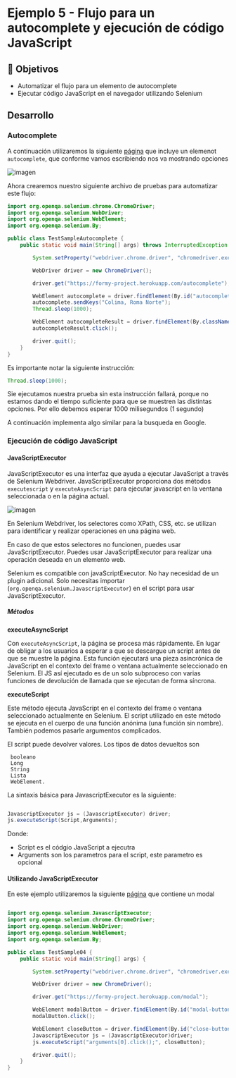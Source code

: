 # Ejemplo 5 - Flujo para un autocomplete y ejecución de código JavaScript

## :dart: Objetivos

- Automatizar el flujo para un elemento de autocomplete
- Ejecutar código JavaScript en el navegador utilizando Selenium


## Desarrollo

### Autocomplete

A continuación utilizaremos la siguiente [página](https://formy-project.herokuapp.com/autocomplete) que incluye un elemenot `autocomplete`, que conforme vamos escribiendo nos va mostrando opciones

![imagen](https://user-images.githubusercontent.com/5317347/155854008-91ac91cd-66dc-488c-af2d-4f12ac6f96ef.png)

Ahora crearemos nuestro siguiente archivo de pruebas para automatizar este flujo:

```java
import org.openqa.selenium.chrome.ChromeDriver;
import org.openqa.selenium.WebDriver;
import org.openqa.selenium.WebElement;
import org.openqa.selenium.By;

public class TestSampleAutocomplete {
    public static void main(String[] args) throws InterruptedException {

        System.setProperty("webdriver.chrome.driver", "chromedriver.exe");

        WebDriver driver = new ChromeDriver();

        driver.get("https://formy-project.herokuapp.com/autocomplete");

        WebElement autocomplete = driver.findElement(By.id("autocomplete"));
        autocomplete.sendKeys("Colima, Roma Norte");
        Thread.sleep(1000);

        WebElement autocompleteResult = driver.findElement(By.className("pac-item"));
        autocompleteResult.click();

        driver.quit();
    }
}

```

Es importante notar la siguiente instrucción:

```java
Thread.sleep(1000);
```

Sie ejecutamos nuestra prueba sin esta instrucción fallará, porque no estamos dando el tiempo suficiente para que se muestren las distintas opciones. Por ello debemos esperar 1000 milisegundos (1 segundo)

A continuación implementa algo similar para la busqueda en Google.


### Ejecución de código JavaScript

#### JavaScriptExecutor

JavaScriptExecutor es una interfaz que ayuda a ejecutar JavaScript a través de Selenium Webdriver. JavaScriptExecutor proporciona dos métodos `executescript` y `executeAsyncScript` para ejecutar javascript en la ventana seleccionada o en la página actual.

![imagen](https://user-images.githubusercontent.com/5317347/155854277-503f1489-b2da-4297-a5e8-fb9e9c611df5.png)

En Selenium Webdriver, los selectores como XPath, CSS, etc. se utilizan para identificar y realizar operaciones en una página web.

En caso de que estos selectores no funcionen, puedes usar JavaScriptExecutor. Puedes usar JavaScriptExecutor para realizar una operación deseada en un elemento web.

Selenium es compatible con javaScriptExecutor. No hay necesidad de un plugin adicional. Solo necesitas importar (`org.openqa.selenium.JavascriptExecutor`) en el script para usar JavaScriptExecutor.

##### Métodos

**executeAsyncScript**

Con `executeAsyncScript`, la página se procesa más rápidamente. En lugar de obligar a los usuarios a esperar a que se descargue un script antes de que se muestre la página. Esta función ejecutará una pieza asincrónica de JavaScript en el contexto del frame o ventana actualmente seleccionado en Selenium. El JS así ejecutado es de un solo subproceso con varias funciones de devolución de llamada que se ejecutan de forma síncrona.

**executeScript**

Este método ejecuta JavaScript en el contexto del frame o ventana seleccionado actualmente en Selenium. El script utilizado en este método se ejecuta en el cuerpo de una función anónima (una función sin nombre). También podemos pasarle argumentos complicados.

El script puede devolver valores. Los tipos de datos devueltos son

     booleano
     Long
     String
     Lista
     WebElement.

La sintaxis básica para JavascriptExecutor es la siguiente:

```java

JavascriptExecutor js = (JavascriptExecutor) driver;  
js.executeScript(Script,Arguments);
```

Donde:
- Script es el códgio JavaScript a ejecutra
- Arguments son los parametros para el script, este parametro es opcional



#### Utilizando JavaScriptExecutor

En este ejemplo utilizaremos la siguiente [página](http://formy-project.herokuapp.com/modal) que contiene un modal

```java

import org.openqa.selenium.JavascriptExecutor;
import org.openqa.selenium.chrome.ChromeDriver;
import org.openqa.selenium.WebDriver;
import org.openqa.selenium.WebElement;
import org.openqa.selenium.By;

public class TestSample04 {
    public static void main(String[] args) {

        System.setProperty("webdriver.chrome.driver", "chromedriver.exe");

        WebDriver driver = new ChromeDriver();

        driver.get("https://formy-project.herokuapp.com/modal");

        WebElement modalButton = driver.findElement(By.id("modal-button"));
        modalButton.click();

        WebElement closeButton = driver.findElement(By.id("close-button"));
        JavascriptExecutor js = (JavascriptExecutor)driver;
        js.executeScript("arguments[0].click();", closeButton);

        driver.quit();
    }
}


```
